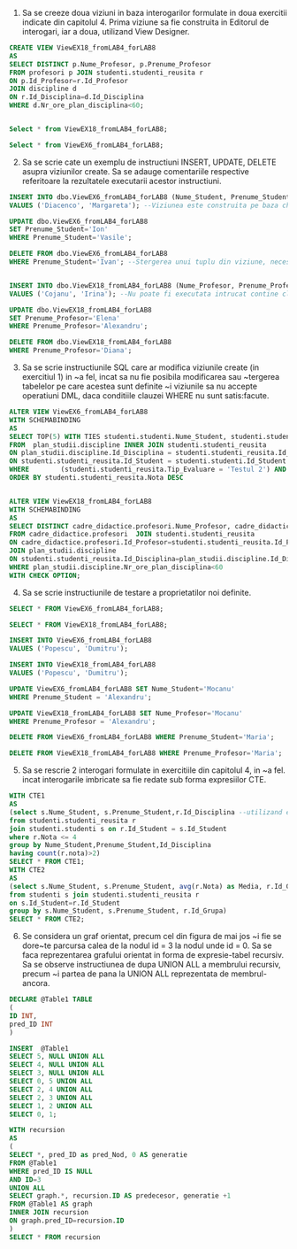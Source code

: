 1. Sa se creeze doua viziuni in baza interogarilor formulate in doua exercitii indicate din capitolul 4.
Prima viziune sa fie construita in Editorul de interogari, iar a doua, utilizand View Designer.

``` sql
CREATE VIEW ViewEX18_fromLAB4_forLAB8
AS
SELECT DISTINCT p.Nume_Profesor, p.Prenume_Profesor
FROM profesori p JOIN studenti.studenti_reusita r
ON p.Id_Profesor=r.Id_Profesor
JOIN discipline d
ON r.Id_Disciplina=d.Id_Disciplina
WHERE d.Nr_ore_plan_disciplina<60;


Select * from ViewEX18_fromLAB4_forLAB8;

Select * from ViewEX6_fromLAB4_forLAB8;
```

2. Sa se scrie cate un exemplu de instructiuni INSERT, UPDATE, DELETE asupra viziunilor create. 
 Sa se adauge comentariile respective referitoare la rezultatele executarii acestor instructiuni. 

``` sql
INSERT INTO dbo.ViewEX6_fromLAB4_forLAB8 (Nume_Student, Prenume_Student) 
VALUES ('Diacenco', 'Margareta'); --Viziunea este construita pe baza cheii primare id_student, care nu permite valori nule, de aceea obtinem eroare.

UPDATE dbo.ViewEX6_fromLAB4_forLAB8 
SET Prenume_Student='Ion'
WHERE Prenume_Student='Vasile';

DELETE FROM dbo.ViewEX6_fromLAB4_forLAB8
WHERE Prenume_Student='Ivan'; --Stergerea unui tuplu din viziune, necesita stergerea acestuia din tabelul studenti, pe baza caruia acesta este construit, ceea ce nu este posibil.


INSERT INTO dbo.ViewEX18_fromLAB4_forLAB8 (Nume_Profesor, Prenume_Profesor)
VALUES ('Cojanu', 'Irina'); --Nu poate fi executata intrucat contine clauza distinct 

UPDATE dbo.ViewEX18_fromLAB4_forLAB8
SET Prenume_Profesor='Elena'
WHERE Prenume_Profesor='Alexandru';

DELETE FROM dbo.ViewEX18_fromLAB4_forLAB8
WHERE Prenume_Profesor='Diana'; 
```

3. Sa se scrie instructiunile SQL care ar modifica viziunile create (in exercitiul 1) in ~a fel, incat sa nu fie posibila modificarea sau ~tergerea
tabelelor pe care acestea sunt definite ~i viziunile sa nu accepte operatiuni DML, daca conditiile clauzei WHERE nu sunt satis:facute.

``` sql
ALTER VIEW ViewEX6_fromLAB4_forLAB8
WITH SCHEMABINDING
AS
SELECT TOP(5) WITH TIES studenti.studenti.Nume_Student, studenti.studenti.Prenume_Student
FROM  plan_studii.discipline INNER JOIN studenti.studenti_reusita 
ON plan_studii.discipline.Id_Disciplina = studenti.studenti_reusita.Id_Disciplina INNER JOIN studenti.studenti 
ON studenti.studenti_reusita.Id_Student = studenti.studenti.Id_Student
WHERE        (studenti.studenti_reusita.Tip_Evaluare = 'Testul 2') AND (plan_studii.discipline.Disciplina = 'Baze de date')
ORDER BY studenti.studenti_reusita.Nota DESC


ALTER VIEW ViewEX18_fromLAB4_forLAB8
WITH SCHEMABINDING
AS
SELECT DISTINCT cadre_didactice.profesori.Nume_Profesor, cadre_didactice.profesori.Prenume_Profesor
FROM cadre_didactice.profesori  JOIN studenti.studenti_reusita 
ON cadre_didactice.profesori.Id_Profesor=studenti.studenti_reusita.Id_Profesor
JOIN plan_studii.discipline
ON studenti.studenti_reusita.Id_Disciplina=plan_studii.discipline.Id_Disciplina
WHERE plan_studii.discipline.Nr_ore_plan_disciplina<60
WITH CHECK OPTION; 
```
4. Sa se scrie instructiunile de testare a proprietatilor noi definite.

``` sql
SELECT * FROM ViewEX6_fromLAB4_forLAB8;

SELECT * FROM ViewEX18_fromLAB4_forLAB8;

INSERT INTO ViewEX6_fromLAB4_forLAB8
VALUES ('Popescu', 'Dumitru');

INSERT INTO ViewEX18_fromLAB4_forLAB8
VALUES ('Popescu', 'Dumitru');

UPDATE ViewEX6_fromLAB4_forLAB8 SET Nume_Student='Mocanu'
WHERE Prenume_Student = 'Alexandru';

UPDATE ViewEX18_fromLAB4_forLAB8 SET Nume_Profesor='Mocanu'
WHERE Prenume_Profesor = 'Alexandru';

DELETE FROM ViewEX6_fromLAB4_forLAB8 WHERE Prenume_Student='Maria';

DELETE FROM ViewEX18_fromLAB4_forLAB8 WHERE Prenume_Profesor='Maria';
```

5. Sa se rescrie 2 interogari formulate in exercitiile din capitolul 4, in ~a fel. incat interogarile imbricate sa fie redate sub forma expresiilor CTE.
``` sql
WITH CTE1 
AS
(select s.Nume_Student, s.Prenume_Student,r.Id_Disciplina --utilizand exemplul 31 din laboratorul 4
from studenti.studenti_reusita r 
join studenti.studenti s on r.Id_Student = s.Id_Student
where r.Nota <= 4
group by Nume_Student,Prenume_Student,Id_Disciplina
having count(r.nota)>2)
SELECT * FROM CTE1;
WITH CTE2
AS
(select s.Nume_Student, s.Prenume_Student, avg(r.Nota) as Media, r.Id_Grupa --utilizand exemplul 32 din laboratorul 4
from studenti s join studenti.studenti_reusita r
on s.Id_Student=r.Id_Student
group by s.Nume_Student, s.Prenume_Student, r.Id_Grupa)
SELECT * FROM CTE2;
```

6. Se considera un graf orientat, precum cel din figura de mai jos ~i fie se dore~te parcursa calea de la nodul id = 3 la nodul unde id = 0. 
Sa se faca reprezentarea grafului orientat in forma de expresie-tabel recursiv. Sa se observe instructiunea de dupa UNION ALL a membrului recursiv,  precum ~i partea de pana la UNION ALL reprezentata de membrul-ancora. 
``` sql
DECLARE @Table1 TABLE
(
ID INT,
pred_ID INT
)

INSERT  @Table1
SELECT 5, NULL UNION ALL
SELECT 4, NULL UNION ALL
SELECT 3, NULL UNION ALL
SELECT 0, 5 UNION ALL
SELECT 2, 4 UNION ALL
SELECT 2, 3 UNION ALL
SELECT 1, 2 UNION ALL
SELECT 0, 1;

WITH recursion
AS 
(
SELECT *, pred_ID as pred_Nod, 0 AS generatie 
FROM @Table1
WHERE pred_ID IS NULL
AND ID=3
UNION ALL
SELECT graph.*, recursion.ID AS predecesor, generatie +1
FROM @Table1 AS graph
INNER JOIN recursion
ON graph.pred_ID=recursion.ID
)
SELECT * FROM recursion
``` 

